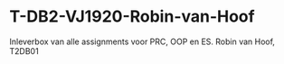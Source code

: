 # T-DB2-VJ1920-Robin-van-Hoof
Inleverbox van alle assignments voor PRC, OOP en ES. Robin van Hoof, T2DB01
